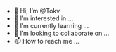 - 👋 Hi, I’m @Tokv
- 👀 I’m interested in ...
- 🌱 I’m currently learning ...
- 💞️ I’m looking to collaborate on ...
- 📫 How to reach me ...

<!---
Tokv/Tokv is a ✨ special ✨ repository because its `README.md` (this file) appears on your GitHub profile.
You can click the Preview link to take a look at your changes.
--->
